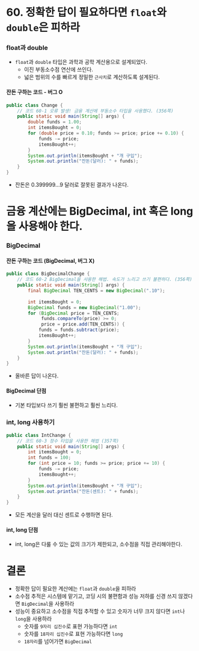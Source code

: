 # 60. 정확한 답이 필요하다면 `float`와 `double`은 피하라
### float과 double
- `float`과 `double` 타입은 과학과 공학 계산용으로 설계되었다.
    - 이진 부동소수점 연산에 쓰인다.
    - 넓은 범위의 수를 빠르게 정밀한 `근사치`로 계산하도록 설계된다.
#### 잔돈 구하는 코드 - 버그 O
```java
public class Change {  
    // 코드 60-1 오류 발생! 금융 계산에 부동소수 타입을 사용했다. (356쪽)  
    public static void main(String[] args) {  
        double funds = 1.00;  
        int itemsBought = 0;  
        for (double price = 0.10; funds >= price; price += 0.10) {  
            funds -= price;  
            itemsBought++;  
        }  
        System.out.println(itemsBought + "개 구입");  
        System.out.println("잔돈(달러): " + funds);  
    }  
}
```
- 잔돈은 0.399999...9 달러로 잘못된 결과가 나온다.

# 금융 계산에는 BigDecimal, int 혹은 long을 사용해야 한다.
### BigDecimal
#### 잔돈 구하는 코드 (BigDecimal, 버그 X)
```java
public class BigDecimalChange {  
    // 코드 60-2 BigDecimal을 사용한 해법. 속도가 느리고 쓰기 불편하다. (356쪽)  
    public static void main(String[] args) {  
        final BigDecimal TEN_CENTS = new BigDecimal(".10");  
  
        int itemsBought = 0;  
        BigDecimal funds = new BigDecimal("1.00");  
        for (BigDecimal price = TEN_CENTS;  
             funds.compareTo(price) >= 0;  
             price = price.add(TEN_CENTS)) {  
            funds = funds.subtract(price);  
            itemsBought++;  
        }  
        System.out.println(itemsBought + "개 구입");  
        System.out.println("잔돈(달러): " + funds);  
    }  
}
```
- 올바른 답이 나온다.

#### BigDecimal 단점
- 기본 타입보다 쓰기 훨씬 불편하고 훨씬 느리다.

### int, long 사용하기
```java
public class IntChange {  
    // 코드 60-3 정수 타입을 사용한 해법 (357쪽)  
    public static void main(String[] args) {  
        int itemsBought = 0;  
        int funds = 100;  
        for (int price = 10; funds >= price; price += 10) {  
            funds -= price;  
            itemsBought++;  
        }  
        System.out.println(itemsBought + "개 구입");  
        System.out.println("잔돈(센트): " + funds);  
    }  
}
```
- 모든 계산을 달러 대신 센트로 수행하면 된다.

#### int, long 단점
- int, long은 다룰 수 있는 값의 크기가 제한되고, 소수점을 직접 관리해야한다.

# 결론
- 정확한 답이 필요한 계산에는 `float`과 `double`을 피하라
- 소수점 추적은 시스템에 맡기고, 코딩 시의 불편함과 성능 저하를 신경 쓰지 않겠다면 `BigDecimal`을 사용하라
- 성능이 중요하고 소수점을 직접 추적할 수 있고 숫자가 너무 크지 않다면 `int`나 `long`을 사용하라
    - 숫자를 `9자리 십진수`로 표현 가능하다면 `int`
    - 숫자를 `18자리 십진수`로 표현 가능하다면 `long`
    - `18자리`를 넘어가면 `BigDecimal`
